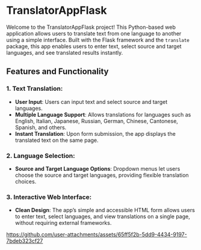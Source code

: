 # TranslatorAppFlask

Welcome to the TranslatorAppFlask project! This Python-based web application allows users to translate text from one language to another using a simple interface. Built with the Flask framework and the `translate` package, this app enables users to enter text, select source and target languages, and see translated results instantly.

## Features and Functionality

### 1. Text Translation:

- **User Input**: Users can input text and select source and target languages.
- **Multiple Language Support**: Allows translations for languages such as English, Italian, Japanese, Russian, German, Chinese, Cantonese, Spanish, and others.
- **Instant Translation**: Upon form submission, the app displays the translated text on the same page.

### 2. Language Selection:

- **Source and Target Language Options**: Dropdown menus let users choose the source and target languages, providing flexible translation choices.

### 3. Interactive Web Interface:

- **Clean Design**: The app’s simple and accessible HTML form allows users to enter text, select languages, and view translations on a single page, without requiring external frameworks.

https://github.com/user-attachments/assets/65ff5f2b-5dd9-4434-9197-7bdeb323cf27




